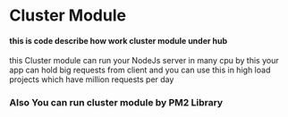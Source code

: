 # Cluster Module 

#### this is code describe how work cluster module under hub
this Cluster module can run your NodeJs server in many cpu by this your app
can hold big requests from client and you can use this in high load projects 
which have million requests per day

### Also You can run cluster module by PM2 Library
